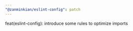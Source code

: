 ```yaml
---
"@zanminkian/eslint-config": patch
---
```


feat(eslint-config): introduce some rules to optimize imports
